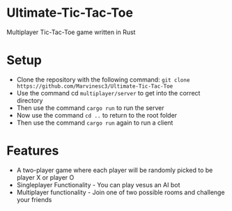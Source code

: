 # Ultimate-Tic-Tac-Toe
Multiplayer Tic-Tac-Toe game written in Rust 

# Setup
- Clone the repository with the following command: `git clone https://github.com/Marvinesc3/Ultimate-Tic-Tac-Toe `
- Use the command cd `multiplayer/server` to get into the correct directory 
- Then use the command `cargo run` to run the server
- Now use the command `cd ..` to return to the root folder
- Then use the command `cargo run` again to run a client

# Features 
- A two-player game where each player will be randomly picked to be player X or player O 
- Singleplayer Functionality - You can play vesus an AI bot 
- Multiplayer functionality 
      - Join one of two possible rooms and challenge your friends

